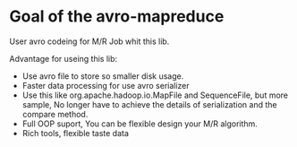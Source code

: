 # Goal of the avro-mapreduce

User avro codeing for M/R Job whit this lib.

Advantage for useing this lib:
  * Use avro file to store so smaller disk usage.
  * Faster data processing for use avro serializer
  * Use this like org.apache.hadoop.io.MapFile and SequenceFile, but more sample, No longer have to achieve the details of serialization and the compare method.
  * Full OOP suport, You can be flexible design your M/R algorithm.
  * Rich tools, flexible taste data